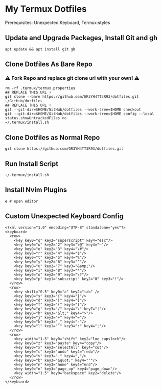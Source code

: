 # My Termux Dotfiles

Prerequisites: Unexpected Keyboard, Termux:styles

## Update and Upgrade Packages, Install Git and gh

    apt update && apt install git gh

## Clone Dotfiles As Bare Repo

### ⚠️ Fork Repo and replace git clone url with your own! ⚠️

    rm -rf .termux/termux.properties
    ## REPLACE THIS URL ⬇️
    git clone --bare https://github.com/GR3YH4TT3R93/dotfiles.git ~/GitHub/dotfiles
    ## REPLACE THIS URL ⬆️
    git --git-dir=$HOME/GitHub/dotfiles --work-tree=$HOME checkout
    git --git-dir=$HOME/GitHub/dotfiles --work-tree=$HOME config --local status.showUntrackedFiles no
    ~/.termux/install.sh

## Clone Dotfiles as Normal Repo

    git clone https://github.com/GR3YH4TT3R93/dotfiles.git

## Run Install Script

    ~/.termux/install.sh

## Install Nvim Plugins

    e # open editor

## Custom Unexpected Keyboard Config

    <?xml version="1.0" encoding="UTF-8" standalone="yes"?>
    <keyboard>
      <row>
        <key key0="q" key2="superscript" key4="esc"/>
        <key key0="w" key2="2" key3="\@" key4="~"/>
        <key key0="e" key2="3" key4="\#"/>
        <key key0="r" key2="4" key4="$"/>
        <key key0="t" key2="5" key4="%"/>
        <key key0="y" key2="6" key3="^"/>
        <key key0="u" key2="7" key3="&amp;"/>
        <key key0="i" key2="8" key3="*"/>
        <key key0="o" key2="9" key3="\?"/>
        <key key0="p" key1="subscript" key2="0" key3="!"/>
      </row>
      <row>
        <key shift="0.5" key0="a" key2="tab" />
        <key key0="s" key3="{" key4="}"/>
        <key key0="d" key3="[" key4="]"/>
        <key key0="f" key3="(" key4=")"/>
        <key key0="g" key3="/" key4="\" key7="|"/>
        <key key0="h" key3="&lt;" key4=">"/>
        <key key0="j" key3="+" key4="="/>
        <key key0="k" key3="_" key4="-"/>
        <key key0="l" key1="`" key3=":" key4=";"/>
      </row>
      <row>
        <key width="1.5" key0="shift" key2="loc capslock"/>
        <key key0="z" key3="paste" key4="copy"/>
        <key key0="x" key3="selectAll" key4="cut"/>
        <key key0="c" key3="undo" key4="redo"/>
        <key key0="v" key3="." key4=","/>
        <key key0="b" key3="&quot;" key4="'"/>
        <key key0="n" key3="home" key4="end"/>
        <key key0="m" key3="page_up" key4="page_down"/>
        <key width="1.5" key0="backspace" key2="delete"/>
      </row>
    </keyboard>
